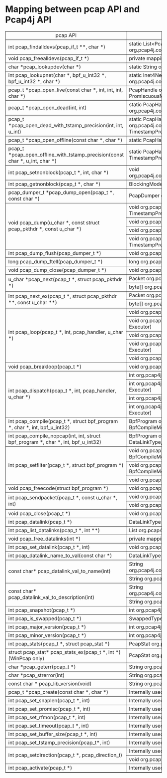 Mapping between pcap API and Pcap4j API
=======================================

<table border="1">
  <tr align=center>
    <td>pcap API</td>
    <td>Pcap4j API</td>
  </tr>
  <tr>
    <td>int pcap_findalldevs(pcap_if_t **, char *)</td>
    <td>static List&lt;PcapNetworkInterface&gt; org.pcap4j.core.Pcaps.findAllDevs()</td>
  </tr>
  <tr>
    <td>void pcap_freealldevs(pcap_if_t *)</td>
    <td>private mapping only</td>
  </tr>
  <tr>
    <td>char *pcap_lookupdev(char *)</td>
    <td>static String org.pcap4j.core.Pcaps.lookupDev()</td>
  </tr>
  <tr>
    <td>int pcap_lookupnet(char *, bpf_u_int32 *, bpf_u_int32 *, char *)</td>
    <td>static Inet4NetworkAddress org.pcap4j.core.Pcaps.lookupNet(String)</td>
  </tr>
  <tr>
    <td>pcap_t *pcap_open_live(const char *, int, int, int, char *)</td>
    <td>PcapHandle org.pcap4j.core.PcapNetworkInterface.openLive(int, PromiscuousMode, int)</td>
  </tr>
  <tr>
    <td>pcap_t *pcap_open_dead(int, int)</td>
    <td>static PcapHandle org.pcap4j.core.Pcaps.openDead(DataLinkType, int)</td>
  </tr>
  <tr>
    <td>pcap_t *pcap_open_dead_with_tstamp_precision(int, int, u_int)</td>
    <td>static PcapHandle org.pcap4j.core.Pcaps.openDead(DataLinkType, int, TimestampPrecision)</td>
  </tr>
  <tr>
    <td>pcap_t *pcap_open_offline(const char *, char *)</td>
    <td>static PcapHandle org.pcap4j.core.Pcaps.openOffline(String)</td>
  </tr>
  <tr>
    <td>pcap_t *pcap_open_offline_with_tstamp_precision(const char *, u_int, char *)</td>
    <td>static PcapHandle org.pcap4j.core.Pcaps.openOffline(String, TimestampPrecision)</td>
  </tr>
  <tr>
    <td>int pcap_setnonblock(pcap_t *, int, char *)</td>
    <td>void org.pcap4j.core.PcapHandle.setBlockingMode(BlockingMode)</td>
  </tr>
  <tr>
    <td>int pcap_getnonblock(pcap_t *, char *)</td>
    <td>BlockingMode org.pcap4j.core.PcapHandle.getBlockingMode()</td>
  </tr>
  <tr>
    <td>pcap_dumper_t *pcap_dump_open(pcap_t *, const char *)</td>
    <td>PcapDumper org.pcap4j.core.PcapHandle.dumpOpen(String)</td>
  </tr>
  <tr>
    <td rowspan="4">void pcap_dump(u_char *, const struct pcap_pkthdr *, const u_char *)</td>
    <td>void org.pcap4j.core.PcapDumper.dump(Packet, TimestampPrecision)</td>
  </tr>
  <tr>
    <td>void org.pcap4j.core.PcapDumper.dump(Packet)</td>
  </tr>
  <tr>
    <td>void org.pcap4j.core.PcapDumper.dumpRaw(byte[])</td>
  </tr>
  <tr>
    <td>void org.pcap4j.core.PcapDumper.dumpRaw(byte[], TimestampPrecision)</td>
  </tr>
  <tr>
    <td>int pcap_dump_flush(pcap_dumper_t *)</td>
    <td>void org.pcap4j.core.PcapDumper.flush()</td>
  </tr>
  <tr>
    <td>long pcap_dump_ftell(pcap_dumper_t *)</td>
    <td>long org.pcap4j.core.PcapDumper.ftell()</td>
  </tr>
  <tr>
    <td>void pcap_dump_close(pcap_dumper_t *)</td>
    <td>void org.pcap4j.core.PcapDumper.close()</td>
  </tr>
  <tr>
    <td rowspan="2">u_char *pcap_next(pcap_t *, struct pcap_pkthdr *)</td>
    <td>Packet org.pcap4j.core.PcapHandle.getNextPacket()</td>
  </tr>
  <tr>
    <td>byte[] org.pcap4j.core.PcapHandle.getNextRawPacket()</td>
  </tr>
  <tr>
    <td rowspan="2">int pcap_next_ex(pcap_t *, struct pcap_pkthdr **, const u_char **)</td>
    <td>Packet org.pcap4j.core.PcapHandle.getNextPacketEx()</td>
  </tr>
  <tr>
    <td>byte[] org.pcap4j.core.PcapHandle.getNextRawPacketEx()</td>
  </tr>
  <tr>
    <td rowspan="5">int pcap_loop(pcap_t *, int, pcap_handler, u_char *)</td>
    <td>void org.pcap4j.core.PcapHandle.loop(int, PacketListener)</td>
  </tr>
  <tr>
    <td>void org.pcap4j.core.PcapHandle.loop(int, PacketListener, Executor)</td>
  </tr>
  <tr>
    <td>void org.pcap4j.core.PcapHandle.loop(int, RawPacketListener)</td>
  </tr>
  <tr>
    <td>void org.pcap4j.core.PcapHandle.loop(int, RawPacketListener, Executor)</td>
  </tr>
  <tr>
    <td>void org.pcap4j.core.PcapHandle.loop(int, PcapDumper)</td>
  </tr>
  <tr>
    <td>void pcap_breakloop(pcap_t *)</td>
    <td>void org.pcap4j.core.PcapHandle.breakLoop()</td>
  </tr>
  <tr>
    <td rowspan="4">int pcap_dispatch(pcap_t *, int, pcap_handler, u_char *)</td>
    <td>int org.pcap4j.core.PcapHandle.dispatch(int, PacketListener)</td>
  </tr>
  <tr>
    <td>int org.pcap4j.core.PcapHandle.dispatch(int, PacketListener, Executor)</td>
  </tr>
  <tr>
    <td>int org.pcap4j.core.PcapHandle.dispatch(int, RawPacketListener)</td>
  </tr>
  <tr>
    <td>int org.pcap4j.core.PcapHandle.dispatch(int, RawPacketListener, Executor)</td>
  </tr>
  <tr>
    <td>int pcap_compile(pcap_t *, struct bpf_program *, char *, int, bpf_u_int32)</td>
    <td>BpfProgram org.pcap4j.core.PcapHandle.compileFilter(String, BpfCompileMode, Inet4Address)</td>
  </tr>
  <tr>
    <td>int pcap_compile_nopcap(int, int, struct bpf_program *, char *, int, bpf_u_int32)</td>
    <td>BpfProgram org.pcap4j.core.Pcaps.compileFilter(int, DataLinkType, String, BpfCompileMode, Inet4Address)</td>
  </tr>
  <tr>
    <td rowspan="3">int pcap_setfilter(pcap_t *, struct bpf_program *)</td>
    <td>void org.pcap4j.core.PcapHandle.setFilter(String, BpfCompileMode, Inet4Address)</td>
  </tr>
  <tr>
    <td>void org.pcap4j.core.PcapHandle.setFilter(String, BpfCompileMode)</td>
  </tr>
  <tr>
    <td>void org.pcap4j.core.PcapHandle.setFilter(BpfProgram)</td>
  </tr>
  <tr>
    <td>void pcap_freecode(struct bpf_program *)</td>
    <td>void org.pcap4j.core.BpfProgram.free()</td>
  </tr>
  <tr>
    <td rowspan="2">int pcap_sendpacket(pcap_t *, const u_char *, int)</td>
    <td>void org.pcap4j.core.PcapHandle.sendPacket(Packet)</td>
  </tr>
  <tr>
    <td>void org.pcap4j.core.PcapHandle.sendPacket(byte[])</td>
  </tr>
  <tr>
    <td>void pcap_close(pcap_t *)</td>
    <td>void org.pcap4j.core.PcapHandle.close()</td>
  </tr>
  <tr>
    <td>int pcap_datalink(pcap_t *)</td>
    <td>DataLinkType org.pcap4j.core.PcapHandle.getDlt()</td>
  </tr>
  <tr>
    <td>int pcap_list_datalinks(pcap_t *, int **)</td>
    <td>List<DataLinkType> org.pcap4j.core.PcapHandle.listDatalinks()</td>
  </tr>
  <tr>
    <td>void pcap_free_datalinks(int *)</td>
    <td>private mapping only</td>
  </tr>
  <tr>
    <td>int pcap_set_datalink(pcap_t *, int)</td>
    <td>void org.pcap4j.core.PcapHandle.setDlt(DataLinkType)</td>
  </tr>
  <tr>
    <td>int pcap_datalink_name_to_val(const char *)</td>
    <td>DataLinkType org.pcap4j.core.Pcaps.dataLinkNameToVal(String)</td>
  </tr>
  <tr>
    <td rowspan="2">const char* pcap_datalink_val_to_name(int)</td>
    <td>String org.pcap4j.core.Pcaps.dataLinkTypeToName(DataLinkType)</td>
  </tr>
  <tr>
    <td>String org.pcap4j.core.Pcaps.dataLinkValToName(int)</td>
  </tr>
  <tr>
    <td rowspan="2">const char* pcap_datalink_val_to_description(int)</td>
    <td>String org.pcap4j.core.Pcaps.dataLinkTypeToDescription(DataLinkType)</td>
  </tr>
  <tr>
    <td>String org.pcap4j.core.Pcaps.dataLinkValToDescription(int)</td>
  </tr>
  <tr>
    <td>int pcap_snapshot(pcap_t *)</td>
    <td>int org.pcap4j.core.PcapHandle.getSnapshot()</td>
  </tr>
  <tr>
    <td>int pcap_is_swapped(pcap_t *)</td>
    <td>SwappedType org.pcap4j.core.PcapHandle.isSwapped()</td>
  </tr>
  <tr>
    <td>int pcap_major_version(pcap_t *)</td>
    <td>int org.pcap4j.core.PcapHandle.getMajorVersion()</td>
  </tr>
  <tr>
    <td>int pcap_minor_version(pcap_t *)</td>
    <td>int org.pcap4j.core.PcapHandle.getMinorVersion()</td>
  </tr>
  <tr>
    <td>int pcap_stats(pcap_t *, struct pcap_stat *)</td>
    <td>PcapStat org.pcap4j.core.PcapHandle.getStats()</td>
  </tr>
  <tr>
    <td>struct pcap_stat* pcap_stats_ex(pcap_t *, int *) (WinPcap only)</td>
    <td>PcapStat org.pcap4j.core.PcapHandle.getStats()</td>
  </tr>
  <tr>
    <td>char *pcap_geterr(pcap_t *)</td>
    <td>String org.pcap4j.core.PcapHandle.getError()</td>
  </tr>
  <tr>
    <td>char *pcap_strerror(int)</td>
    <td>String org.pcap4j.core.Pcaps.strError(int)</td>
  </tr>
  <tr>
    <td>const char * pcap_lib_version(void)</td>
    <td>String org.pcap4j.core.Pcaps.libVersion()</td>
  </tr>
  <tr>
    <td>pcap_t *pcap_create(const char *, char *)</td>
    <td>Internally used by org.pcap4j.core.PcapHandle.Builder</td>
  </tr>
  <tr>
    <td>int pcap_set_snaplen(pcap_t *, int)</td>
    <td>Internally used by org.pcap4j.core.PcapHandle.Builder</td>
  </tr>
  <tr>
    <td>int pcap_set_promisc(pcap_t *, int)</td>
    <td>Internally used by org.pcap4j.core.PcapHandle.Builder</td>
  </tr>
  <tr>
    <td>int pcap_set_rfmon(pcap_t *, int)</td>
    <td>Internally used by org.pcap4j.core.PcapHandle.Builder</td>
  </tr>
  <tr>
    <td>int pcap_set_timeout(pcap_t *, int)</td>
    <td>Internally used by org.pcap4j.core.PcapHandle.Builder</td>
  </tr>
  <tr>
    <td>int pcap_set_buffer_size(pcap_t *, int)</td>
    <td>Internally used by org.pcap4j.core.PcapHandle.Builder</td>
  </tr>
  <tr>
    <td>int pcap_set_tstamp_precision(pcap_t*, int)</td>
    <td>Internally used by org.pcap4j.core.PcapHandle.Builder</td>
  </tr>
  <tr>
    <td rowspan="2">int pcap_setdirection(pcap_t *, pcap_direction_t)</td>
    <td>Internally used by org.pcap4j.core.PcapHandle.Builder</td>
  </tr>
  <tr>
    <td>void org.pcap4j.core.PcapHandle.setDirection(PcapDirection)</td>
  </tr>
  <tr>
    <td>int pcap_activate(pcap_t *)</td>
    <td>Internally used by org.pcap4j.core.PcapHandle.Builder</td>
  </tr>
</table>
